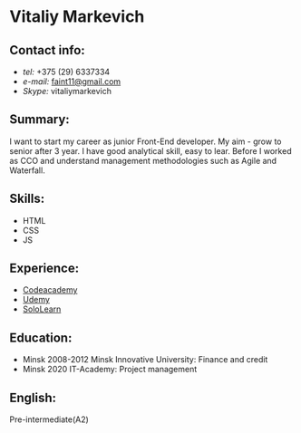 # Vitaliy Markevich
## Contact info:
* *tel:* +375 (29) 6337334
* *e-mail:* faint11@gmail.com
* *Skype:* vitaliymarkevich

## Summary:
I want to start my career as junior Front-End developer. My aim - grow to senior after 3 year. 
I have good analytical skill, easy to lear. Before I worked as CCO and understand management methodologies such as Agile and Waterfall.

## Skills:
* HTML
* CSS
* JS

## Experience:
* [Codeacademy](https://www.codecademy.com/profiles/ReddyDD)
* [Udemy](https://www.udemy.com/user/vitali-markevich/)
* [SoloLearn](https://www.sololearn.com/Profile/3067839)

## Education:
* Minsk 2008-2012 Minsk Innovative University: Finance and credit
* Minsk 2020 IT-Academy: Project management

## English:
Pre-intermediate(A2)

